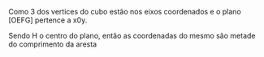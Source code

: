 Como 3 dos vertices do cubo estão nos eixos coordenados e o plano [OEFG] pertence a x0y.

Sendo H o centro do plano, então as coordenadas do mesmo são metade do comprimento da aresta